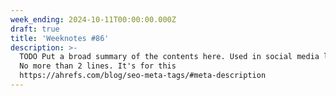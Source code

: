 ```yaml
---
week_ending: 2024-10-11T00:00:00.000Z
draft: true
title: 'Weeknotes #86'
description: >-
  TODO Put a broad summary of the contents here. Used in social media links etc.
  No more than 2 lines. It's for this
  https://ahrefs.com/blog/seo-meta-tags/#meta-description
---
```


